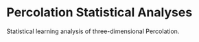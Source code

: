 # Percolation Statistical Analyses

Statistical learning analysis of three-dimensional Percolation.
